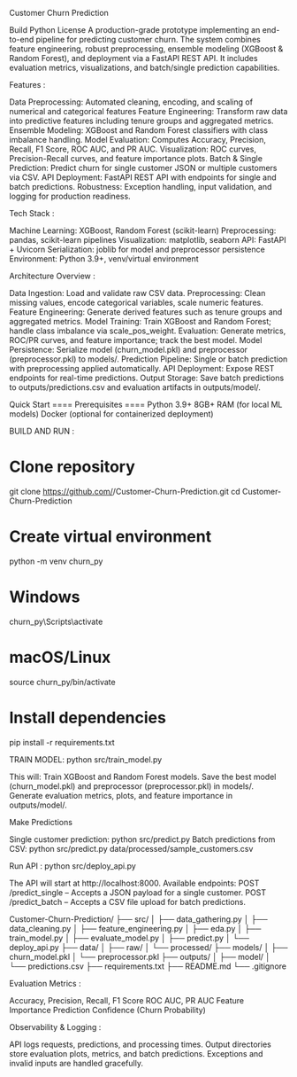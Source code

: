 Customer Churn Prediction

Build Python License
A production-grade prototype implementing an end-to-end pipeline for predicting customer churn. The system combines feature engineering, robust preprocessing, ensemble modeling (XGBoost & Random Forest), and deployment via a FastAPI REST API. It includes evaluation metrics, visualizations, and batch/single prediction capabilities.

Features :

Data Preprocessing: Automated cleaning, encoding, and scaling of numerical and categorical features
Feature Engineering: Transform raw data into predictive features including tenure groups and aggregated metrics.
Ensemble Modeling: XGBoost and Random Forest classifiers with class imbalance handling.
Model Evaluation: Computes Accuracy, Precision, Recall, F1 Score, ROC AUC, and PR AUC.
Visualization: ROC curves, Precision-Recall curves, and feature importance plots.
Batch & Single Prediction: Predict churn for single customer JSON or multiple customers via CSV.
API Deployment: FastAPI REST API with endpoints for single and batch predictions.
Robustness: Exception handling, input validation, and logging for production readiness.

Tech Stack :

Machine Learning: XGBoost, Random Forest (scikit-learn)
Preprocessing: pandas, scikit-learn pipelines
Visualization: matplotlib, seaborn
API: FastAPI + Uvicorn
Serialization: joblib for model and preprocessor persistence
Environment: Python 3.9+, venv/virtual environment

Architecture Overview :

Data Ingestion: Load and validate raw CSV data.
Preprocessing: Clean missing values, encode categorical variables, scale numeric features.
Feature Engineering: Generate derived features such as tenure groups and aggregated metrics.
Model Training: Train XGBoost and Random Forest; handle class imbalance via scale_pos_weight.
Evaluation: Generate metrics, ROC/PR curves, and feature importance; track the best model.
Model Persistence: Serialize model (churn_model.pkl) and preprocessor (preprocessor.pkl) to models/.
Prediction Pipeline: Single or batch prediction with preprocessing applied automatically.
API Deployment: Expose REST endpoints for real-time predictions.
Output Storage: Save batch predictions to outputs/predictions.csv and evaluation artifacts in outputs/model/.

Quick Start
==== Prerequisites ====
Python 3.9+
8GB+ RAM (for local ML models)
Docker (optional for containerized deployment)

BUILD AND RUN :
# Clone repository
git clone https://github.com/<your-username>/Customer-Churn-Prediction.git
cd Customer-Churn-Prediction

# Create virtual environment
python -m venv churn_py
# Windows
churn_py\Scripts\activate
# macOS/Linux
source churn_py/bin/activate

# Install dependencies
pip install -r requirements.txt

TRAIN MODEL:
python src/train_model.py

This will:
Train XGBoost and Random Forest models.
Save the best model (churn_model.pkl) and preprocessor (preprocessor.pkl) in models/.
Generate evaluation metrics, plots, and feature importance in outputs/model/.

Make Predictions

Single customer prediction:
python src/predict.py
Batch predictions from CSV:
python src/predict.py data/processed/sample_customers.csv

Run API :
python src/deploy_api.py

The API will start at http://localhost:8000. Available endpoints:
POST /predict_single – Accepts a JSON payload for a single customer.
POST /predict_batch – Accepts a CSV file upload for batch predictions.

Customer-Churn-Prediction/
├── src/
│   ├── data_gathering.py
│   ├── data_cleaning.py
│   ├── feature_engineering.py
│   ├── eda.py
│   ├── train_model.py
│   ├── evaluate_model.py
│   ├── predict.py
│   └── deploy_api.py
├── data/
│   ├── raw/
│   └── processed/
├── models/
│   ├── churn_model.pkl
│   └── preprocessor.pkl
├── outputs/
│   ├── model/
│   └── predictions.csv
├── requirements.txt
├── README.md
└── .gitignore

Evaluation Metrics :

Accuracy, Precision, Recall, F1 Score
ROC AUC, PR AUC
Feature Importance
Prediction Confidence (Churn Probability)

Observability & Logging :

API logs requests, predictions, and processing times.
Output directories store evaluation plots, metrics, and batch predictions.
Exceptions and invalid inputs are handled gracefully.
